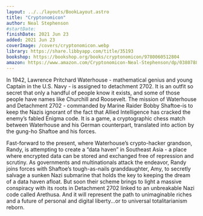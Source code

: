```yaml
---
layout: ../../layouts/BookLayout.astro
title: "Cryptonomicon"
author: Neal Stephenson
#startDate:
finishDate: 2021 Jun 23
added: 2021 Jun 23
coverImage: /covers/cryptonomicon.webp
library: https://share.libbyapp.com/title/35193
bookshop: https://bookshop.org/books/cryptonomicon/9780060512804
amazon: https://www.amazon.com/Cryptonomicon-Neal-Stephenson/dp/0380788624/
---
```


In 1942, Lawrence Pritchard Waterhouse - mathematical genius and young Captain in the U.S. Navy - is assigned to detachment 2702. It is an outfit so secret that only a handful of people know it exists, and some of those people have names like Churchill and Roosevelt. The mission of Waterhouse and Detachment 2702 - commanded by Marine Raider Bobby Shaftoe-is to keep the Nazis ignorant of the fact that Allied Intelligence has cracked the enemy’s fabled Enigma code. It is a game, a cryptographic chess match between Waterhouse and his German counterpart, translated into action by the gung-ho Shaftoe and his forces.

Fast-forward to the present, where Waterhouse’s crypto-hacker grandson, Randy, is attempting to create a “data haven” in Southeast Asia - a place where encrypted data can be stored and exchanged free of repression and scrutiny. As governments and multinationals attack the endeavor, Randy joins forces with Shaftoe’s tough-as-nails granddaughter, Amy, to secretly salvage a sunken Nazi submarine that holds the key to keeping the dream of a data haven afloat. But soon their scheme brings to light a massive conspiracy with its roots in Detachment 2702 linked to an unbreakable Nazi code called Arethusa. And it will represent the path to unimaginable riches and a future of personal and digital liberty...or to universal totalitarianism reborn.

<!-- ### Notes & Highlights -->
